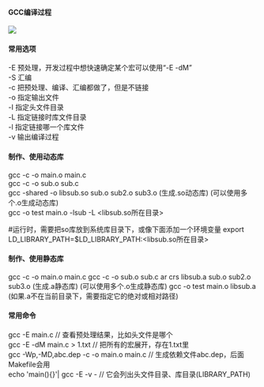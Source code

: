 #### GCC编译过程
![](https://picbed-xunxun.oss-cn-shanghai.aliyuncs.com/20211231115449.png)


#### 常用选项  
-E	预处理，开发过程中想快速确定某个宏可以使用“-E  -dM”  
-S  汇编  
-c	把预处理、编译、汇编都做了，但是不链接  
-o	指定输出文件  
-I	指定头文件目录  
-L	指定链接时库文件目录  
-l	指定链接哪一个库文件  
-v  输出编译过程  



#### 制作、使用动态库
gcc -c -o main.o main.c  
gcc -c -o sub.o sub.c  
gcc -shared  -o libsub.so  sub.o  sub2.o  sub3.o (生成.so动态库) (可以使用多个.o生成动态库)  
gcc -o test main.o  -lsub  -L <libsub.so所在目录>  

#运行时，需要把so库放到系统库目录下，或像下面添加一个环境变量
export LD_LIBRARY_PATH=$LD_LIBRARY_PATH:<libsub.so所在目录>  
  

  
#### 制作、使用静态库
gcc -c -o main.o  main.c
gcc -c -o sub.o   sub.c
ar  crs  libsub.a  sub.o  sub2.o  sub3.o (生成.a静态库) (可以使用多个.o生成静态库)
gcc  -o  test  main.o  libsub.a  (如果.a不在当前目录下，需要指定它的绝对或相对路径)  


#### 常用命令
gcc -E main.c   // 查看预处理结果，比如头文件是哪个  
gcc -E -dM main.c  > 1.txt  // 把所有的宏展开，存在1.txt里  
gcc -Wp,-MD,abc.dep -c -o main.o main.c  // 生成依赖文件abc.dep，后面Makefile会用  
echo 'main(){}'| gcc -E -v -  // 它会列出头文件目录、库目录(LIBRARY_PATH)  



